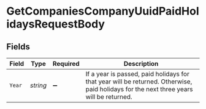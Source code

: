 # GetCompaniesCompanyUuidPaidHolidaysRequestBody


## Fields

| Field                                                                                                                                  | Type                                                                                                                                   | Required                                                                                                                               | Description                                                                                                                            |
| -------------------------------------------------------------------------------------------------------------------------------------- | -------------------------------------------------------------------------------------------------------------------------------------- | -------------------------------------------------------------------------------------------------------------------------------------- | -------------------------------------------------------------------------------------------------------------------------------------- |
| `Year`                                                                                                                                 | *string*                                                                                                                               | :heavy_minus_sign:                                                                                                                     | If a year is passed, paid holidays for that year will be returned. Otherwise, paid holidays for the next three years will be returned. |